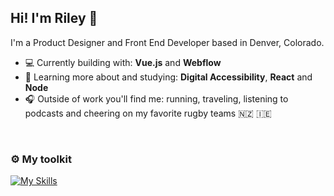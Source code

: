 

## Hi! I'm Riley 👋

I'm a Product Designer and Front End Developer based in Denver, Colorado.

- 💻 Currently building with: **Vue.js** and **Webflow**
- 🌱 Learning more about and studying: **Digital Accessibility**, **React** and **Node** 
- 🎧 Outside of work you'll find me: running, traveling, listening to podcasts and cheering on my favorite rugby teams 🇳🇿 🇮🇪 


</br>

### ⚙️ My toolkit

[![My Skills](https://skillicons.dev/icons?i=html,css,sass,js,vue,vite,vscode,figma,webflow)](https://skillicons.dev)

